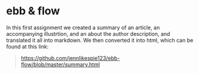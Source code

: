 # ebb & flow
In this first assignment we created a summary of an article, an accompanying illustrtion, and an about the author description, and translated it all into markdown. We then converted it into html, which can be found at this link:
> https://github.com/jennlikespie123/ebb-flow/blob/master/summary.html
